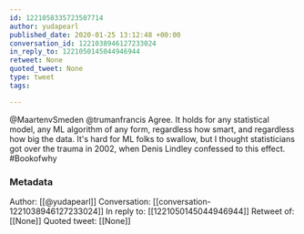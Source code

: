 ```yaml
---
id: 1221058335723507714
author: yudapearl
published_date: 2020-01-25 13:12:48 +00:00
conversation_id: 1221038946127233024
in_reply_to: 1221050145044946944
retweet: None
quoted_tweet: None
type: tweet
tags:

---
```


@MaartenvSmeden @trumanfrancis Agree. It holds for any statistical model, any ML algorithm of any form, regardless how smart, and regardless how big the data. It's hard for ML folks to swallow, but I thought statisticians got over the trauma in 2002, when Denis Lindley confessed to this effect. #Bookofwhy

### Metadata

Author: [[@yudapearl]]
Conversation: [[conversation-1221038946127233024]]
In reply to: [[1221050145044946944]]
Retweet of: [[None]]
Quoted tweet: [[None]]
